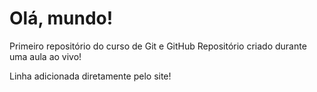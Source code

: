 # Olá, mundo!
 Primeiro repositório do curso de Git e GitHub
 Repositório criado durante uma aula ao vivo!
 
 Linha adicionada diretamente pelo site!
